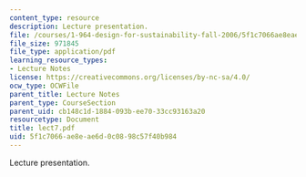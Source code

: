```yaml
---
content_type: resource
description: Lecture presentation.
file: /courses/1-964-design-for-sustainability-fall-2006/5f1c7066ae8eae6d0c0898c57f40b984_lect7.pdf
file_size: 971845
file_type: application/pdf
learning_resource_types:
- Lecture Notes
license: https://creativecommons.org/licenses/by-nc-sa/4.0/
ocw_type: OCWFile
parent_title: Lecture Notes
parent_type: CourseSection
parent_uid: cb148c1d-1884-093b-ee70-33cc93163a20
resourcetype: Document
title: lect7.pdf
uid: 5f1c7066-ae8e-ae6d-0c08-98c57f40b984
---
```

Lecture presentation.